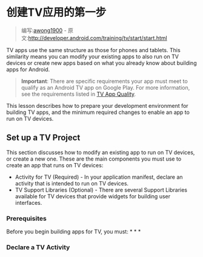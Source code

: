 # 创建TV应用的第一步

> 编写:[awong1900](https://github.com/awong1900) - 原文:<http://developer.android.com/training/tv/start/start.html>

TV apps use the same structure as those for phones and tablets. This similarity means you can modify your existing apps to also run on TV devices or create new apps based on what you already know about building apps for Android.

>**Important**: There are specific requirements your app must meet to qualify as an Android TV app on Google Play. For more information, see the requirements listed in [TV App Quality](http://developer.android.com/distribute/essentials/quality/tv.html).

This lesson describes how to prepare your development environment for building TV apps, and the minimum required changes to enable an app to run on TV devices.

## Set up a TV Project

This section discusses how to modify an existing app to run on TV devices, or create a new one. These are the main components you must use to create an app that runs on TV devices:

* Activity for TV (Required) - In your application manifest, declare an activity that is intended to run on TV devices.
* TV Support Libraries (Optional) - There are several Support Libraries available for TV devices that provide widgets for building user interfaces.

### Prerequisites

Before you begin building apps for TV, you must:
*
*
*

### Declare a TV Activity

